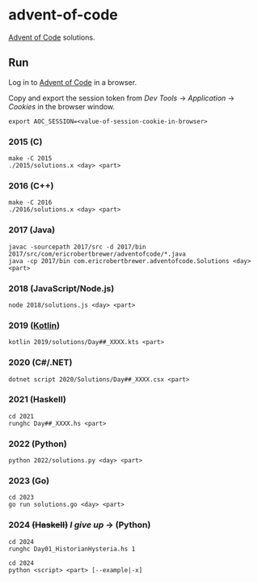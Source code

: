 # advent-of-code

[Advent of Code](https://adventofcode.com/) solutions.

## Run

Log in to [Advent of Code](https://adventofcode) in a browser.

Copy and export the session token from *Dev Tools* -> *Application* -> *Cookies* in the browser window.

```commandline
export AOC_SESSION=<value-of-session-cookie-in-browser>
```

### 2015 (C)

```commandline
make -C 2015
./2015/solutions.x <day> <part>
```

### 2016 (C++)

```commandline
make -C 2016
./2016/solutions.x <day> <part>
```

### 2017 (Java)

```commandline
javac -sourcepath 2017/src -d 2017/bin 2017/src/com/ericrobertbrewer/adventofcode/*.java
java -cp 2017/bin com.ericrobertbrewer.adventofcode.Solutions <day> <part>
```

### 2018 (JavaScript/Node.js)

```commandline
node 2018/solutions.js <day> <part>
```

### 2019 ([Kotlin](https://kotlinlang.org/docs/command-line.html))

```commandline
kotlin 2019/solutions/Day##_XXXX.kts <part>
```

### 2020 (C#/.NET)

```commandline
dotnet script 2020/Solutions/Day##_XXXX.csx <part>
```

### 2021 (Haskell)

```commandline
cd 2021
runghc Day##_XXXX.hs <part>
```

### 2022 (Python)

```commandline
python 2022/solutions.py <day> <part>
```

### 2023 (Go)

```commandline
cd 2023
go run solutions.go <day> <part>
```

### 2024 ~~(Haskell)~~ _I give up_ -> (Python)

```commandline
cd 2024
runghc Day01_HistorianHysteria.hs 1
```

```commandline
cd 2024
python <script> <part> [--example|-x]
```
